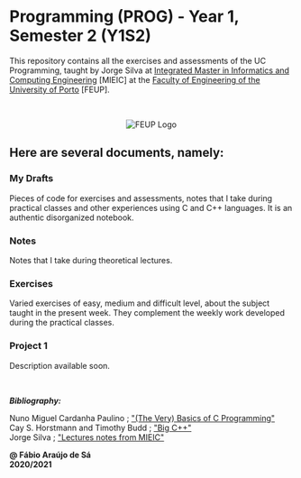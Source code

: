 # Programming (PROG) - Year 1, Semester 2 (Y1S2)

This repository contains all the exercises and assessments of the UC Programming, taught by Jorge Silva at [Integrated Master in Informatics and Computing Engineering](https://sigarra.up.pt/feup/pt/cur_geral.cur_view?pv_curso_id=742) [MIEIC] at the [Faculty of Engineering of the University of Porto](https://sigarra.up.pt/feup/pt/web_page.Inicial) [FEUP]. <br/>

<br/>
<p align="center">
  <img 
      title = "FEUP logo"
      src = "https://encrypted-tbn0.gstatic.com/images?q=tbn:ANd9GcSnuoFGCRahdY0QX5gCJpTnHF29LV_TFPaoNQ&usqp=CAU" 
      alt = "FEUP Logo" 
    />
</p>

## Here are several documents, namely:

### My Drafts <br/>
Pieces of code for exercises and assessments, notes that I take during practical classes and other experiences using C and C++ languages. It is an authentic disorganized notebook. <br/>

### Notes
Notes that I take during theoretical lectures.<br/>

### Exercises
Varied exercises of easy, medium and difficult level, about the subject taught in the present week. They complement the weekly work developed during the practical classes. <br/>

### Project 1
Description available soon. <br/>

<br>

***Bibliography:*** 

Nuno Miguel Cardanha Paulino ; ["(The Very) Basics of C Programming"](https://paginas.fe.up.pt/~nmcp/basicsofC_v065.pdf) <br>
Cay S. Horstmann and Timothy Budd ; ["Big C++"](https://horstmann.com/bigcpp/bigcpp1.html) <br>
Jorge Silva ; ["Lectures notes from MIEIC"](.\Notes\Notebook.pdf)

**@ Fábio Araújo de Sá** <br/>
**2020/2021**
